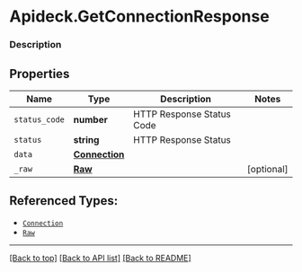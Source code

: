 # Apideck.GetConnectionResponse

### Description

## Properties
Name | Type | Description | Notes
------------ | ------------- | ------------- | -------------
`status_code` | **number** | HTTP Response Status Code | 
`status` | **string** | HTTP Response Status | 
`data` | [**Connection**](Connection.md) |  | 
`_raw` | [**Raw**](Raw.md) |  | [optional] 





## Referenced Types:


* [`Connection`](Connection.md)
* [`Raw`](Raw.md)

---

[[Back to top]](#) [[Back to API list]](../../../../README.md#documentation-for-api-endpoints) [[Back to README]](../../../../README.md)


